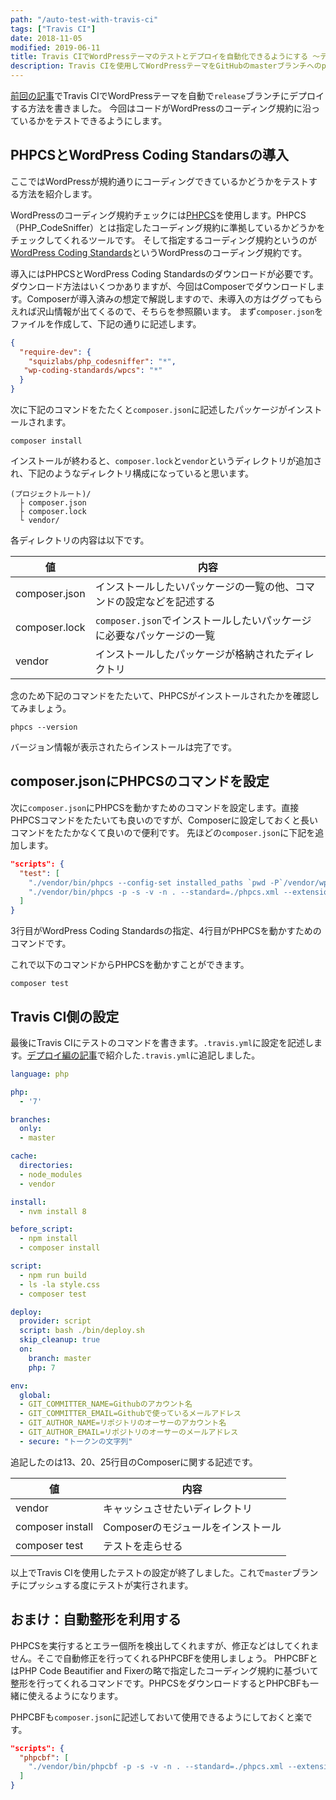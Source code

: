 ```yaml
---
path: "/auto-test-with-travis-ci"
tags: ["Travis CI"]
date: 2018-11-05
modified: 2019-06-11
title: Travis CIでWordPressテーマのテストとデプロイを自動化できるようにする 〜テスト編
description: Travis CIを使用してWordPressテーマをGitHubのmasterブランチへのpushすると、指定したコーディング規約に準拠しているかを確認してくれる方法を紹介しています。
---
```


[前回の記事](/auto-deploy-with-travis-ci/)でTravis CIでWordPressテーマを自動で`release`ブランチにデプロイする方法を書きました。
今回はコードがWordPressのコーディング規約に沿っているかをテストできるようにします。

## PHPCSとWordPress Coding Standarsの導入
ここではWordPressが規約通りにコーディングできているかどうかをテストする方法を紹介します。

WordPressのコーディング規約チェックには<a href="https://github.com/squizlabs/PHP_CodeSniffer" target="_blank">PHPCS</a>を使用します。PHPCS（PHP_CodeSniffer）とは指定したコーディング規約に準拠しているかどうかをチェックしてくれるツールです。
そして指定するコーディング規約というのが<a href="https://github.com/WordPress-Coding-Standards/WordPress-Coding-Standards" target="_blank">WordPress Coding Standards</a>というWordPressのコーディング規約です。

導入にはPHPCSとWordPress Coding Standardsのダウンロードが必要です。ダウンロード方法はいくつかありますが、今回はComposerでダウンロードします。Composerが導入済みの想定で解説しますので、未導入の方はググってもらえれば沢山情報が出てくるので、そちらを参照願います。
まず`composer.json`をファイルを作成して、下記の通りに記述します。

```json
{
  "require-dev": {
    "squizlabs/php_codesniffer": "*",
   "wp-coding-standards/wpcs": "*"
  }
}

```

次に下記のコマンドをたたくと`composer.json`に記述したパッケージがインストールされます。

```shell
composer install
```

インストールが終わると、`composer.lock`と`vendor`というディレクトリが追加され、下記のようなディレクトリ構成になっていると思います。

```
(プロジェクトルート)/
  ├ composer.json
  ├ composer.lock  
  └ vendor/
```

各ディレクトリの内容は以下です。

|値|内容|
|---|---|
|composer.json|インストールしたいパッケージの一覧の他、コマンドの設定などを記述する
|composer.lock|`composer.json`でインストールしたいパッケージに必要なパッケージの一覧
|vendor|インストールしたパッケージが格納されたディレクトリ

念のため下記のコマンドをたたいて、PHPCSがインストールされたかを確認してみましょう。

```shell
phpcs --version
```

バージョン情報が表示されたらインストールは完了です。

## composer.jsonにPHPCSのコマンドを設定
次に`composer.json`にPHPCSを動かすためのコマンドを設定します。直接PHPCSコマンドをたたいても良いのですが、Composerに設定しておくと長いコマンドをたたかなくて良いので便利です。
先ほどの`composer.json`に下記を追加します。

```json
"scripts": {
  "test": [
    "./vendor/bin/phpcs --config-set installed_paths `pwd -P`/vendor/wp-coding-standards/wpcs",
    "./vendor/bin/phpcs -p -s -v -n . --standard=./phpcs.xml --extensions=php"
  ]
}
```

3行目がWordPress Coding Standardsの指定、4行目がPHPCSを動かすためのコマンドです。

これで以下のコマンドからPHPCSを動かすことができます。

```shell
composer test
```

## Travis CI側の設定
最後にTravis CIにテストのコマンドを書きます。`.travis.yml`に設定を記述します。<a href="/auto-deploy-with-travis-ci/">デプロイ編の記事</a>で紹介した`.travis.yml`に追記しました。

```yml
language: php

php:
  - '7'

branches:
  only:
  - master

cache:
  directories:
  - node_modules
  - vendor

install:
  - nvm install 8

before_script:
  - npm install
  - composer install

script:
  - npm run build
  - ls -la style.css
  - composer test

deploy:
  provider: script
  script: bash ./bin/deploy.sh
  skip_cleanup: true
  on:
    branch: master
    php: 7

env:
  global:
  - GIT_COMMITTER_NAME=Githubのアカウント名
  - GIT_COMMITTER_EMAIL=Githubで使っているメールアドレス
  - GIT_AUTHOR_NAME=リポジトリのオーサーのアカウント名
  - GIT_AUTHOR_EMAIL=リポジトリのオーサーのメールアドレス
  - secure: "トークンの文字列"
```

追記したのは13、20、25行目のComposerに関する記述です。

|値|内容|
|---|---|
|vendor|キャッシュさせたいディレクトリ|
|composer install|Composerのモジュールをインストール|
|composer test|テストを走らせる|


以上でTravis CIを使用したテストの設定が終了しました。これで`master`ブランチにプッシュする度にテストが実行されます。

## おまけ：自動整形を利用する
PHPCSを実行するとエラー個所を検出してくれますが、修正などはしてくれません。そこで自動修正を行ってくれるPHPCBFを使用しましょう。
PHPCBFとはPHP Code Beautifier and Fixerの略で指定したコーディング規約に基づいて整形を行ってくれるコマンドです。PHPCSをダウンロードするとPHPCBFも一緒に使えるようになります。

PHPCBFも`composer.json`に記述しておいて使用できるようにしておくと楽です。

```json
"scripts": {
  "phpcbf": [
    "./vendor/bin/phpcbf -p -s -v -n . --standard=./phpcs.xml --extensions=php"
  ]
}
```